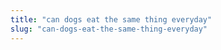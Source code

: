 ```yaml
---
title: "can dogs eat the same thing everyday"
slug: "can-dogs-eat-the-same-thing-everyday"
---
```


